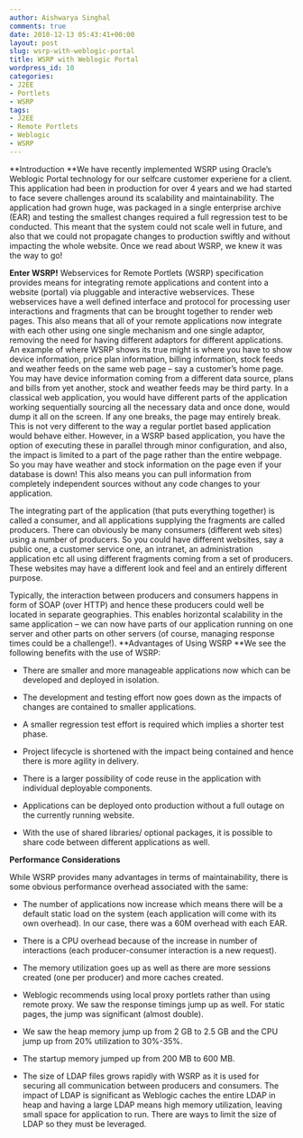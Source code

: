 ```yaml
---
author: Aishwarya Singhal
comments: true
date: 2010-12-13 05:43:41+00:00
layout: post
slug: wsrp-with-weblogic-portal
title: WSRP with Weblogic Portal
wordpress_id: 10
categories:
- J2EE
- Portlets
- WSRP
tags:
- J2EE
- Remote Portlets
- Weblogic
- WSRP
---
```


**Introduction
**We have recently implemented WSRP using Oracle’s Weblogic Portal technology for our selfcare customer experiene for a client. This application had been in production for over 4 years and we had started to face severe challenges around its scalability and maintainability. The application had grown huge, was packaged in a single enterprise archive (EAR) and testing the smallest changes required a full regression test to be conducted. This meant that the system could not scale well in future, and also that we could not propagate changes to production swiftly and without impacting the whole website.
Once we read about WSRP, we knew it was the way to go!

**Enter WSRP!**
Webservices for Remote Portlets (WSRP) specification provides means for integrating remote applications and content into a website (portal) via pluggable and interactive webservices. These webservices have a well defined interface and protocol for processing user interactions and fragments that can be brought together to render web pages. This also means that all of your remote applications now integrate with each other using one single mechanism and one single adaptor, removing the need for having different adaptors for different applications.
An example of where WSRP shows its true might is where you have to show device information, price plan information, billing information, stock feeds and weather feeds on the same web page – say a customer’s home page. You may have device information coming from a different data source, plans and bills from yet another, stock and weather feeds may be third party. In a classical web application, you would have different parts of the application working sequentially sourcing all the necessary data and once done, would dump it all on the screen. If any one breaks, the page may entirely break. This is not very different to the way a regular portlet based application would behave either. However, in a WSRP based application, you have the option of executing these in parallel through minor configuration, and also, the impact is limited to a part of the page rather than the entire webpage. So you may have weather and stock information on the page even if your database is down! This also means you can pull information from completely independent sources without any code changes to your application.

The integrating part of the application (that puts everything together) is called a consumer, and all applications supplying the fragments are called producers. There can obviously be many consumers (different web sites) using a number of producers. So you could have different websites, say a public one, a customer service one, an intranet, an administration application etc all using different fragments coming from a set of producers. These websites may have a different look and feel and an entirely different purpose.

Typically, the interaction between producers and consumers happens in form of SOAP (over HTTP) and hence these producers could well be located in separate geographies. This enables horizontal scalability in the same application – we can now have parts of our application running on one server and other parts on other servers (of course, managing response times could be a challenge!).
**Advantages of Using WSRP
**We see the following benefits with the use of WSRP:



	
  * There are smaller and more manageable applications now which can be developed and deployed in isolation.

	
  * The development and testing effort now goes down as the impacts of changes are contained to smaller applications.

	
  * A smaller regression test effort is required which implies a shorter test phase.

	
  * Project lifecycle is shortened with the impact being contained and hence there is more agility in delivery.

	
  * There is a larger possibility of code reuse in the application with individual deployable components.

	
  * Applications can be deployed onto production without a full outage on the currently running website.

	
  * With the use of shared libraries/ optional packages, it is possible to share code between different applications as well.


**Performance Considerations**

While WSRP provides many advantages in terms of maintainability, there is some obvious performance overhead associated with the same:



	
  * The number of applications now increase which means there will be a default static load on the system (each application will come with its own overhead). In our case, there was a 60M overhead with each EAR.

	
  * There is a CPU overhead because of the increase in number of interactions (each producer-consumer interaction is a new request).

	
  * The memory utilization goes up as well as there are more sessions created (one per producer) and more caches created.

	
  * Weblogic recommends using local proxy portlets rather than using remote proxy.
We saw the response timings jump up as well. For static pages, the jump was significant (almost double).

	
  * We saw the heap memory jump up from 2 GB to 2.5 GB and the CPU jump up from 20% utilization to 30%-35%.

	
  * The startup memory jumped up from 200 MB to 600 MB.

	
  * The size of LDAP files grows rapidly with WSRP as it is used for securing all communication between producers and consumers. The impact of LDAP is significant as Weblogic caches the entire LDAP in heap and having a large LDAP means high memory utilization, leaving small space for application to run. There are ways to limit the size of LDAP so they must be leveraged.


